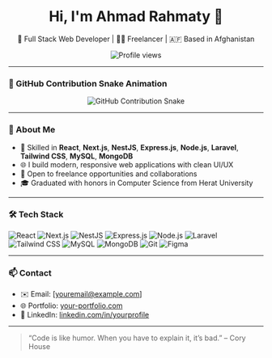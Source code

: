 <h1 align="center">Hi, I'm Ahmad Rahmaty 👋</h1>

<p align="center">
  🚀 Full Stack Web Developer | 🧑‍💻 Freelancer | 🇦🇫 Based in Afghanistan  
</p>

<p align="center">
  <img src="https://komarev.com/ghpvc/?username=ahmadrahmaty&style=flat-square&color=blue" alt="Profile views" />
</p>

---

### 🐍 GitHub Contribution Snake Animation

<p align="center">
  <img src="https://raw.githubusercontent.com/ahmadrahmaty/ahmadrahmaty/output/github-contribution-grid-snake.svg" alt="GitHub Contribution Snake" />
</p>

---

### 💼 About Me

- 🔧 Skilled in **React**, **Next.js**, **NestJS**, **Express.js**, **Node.js**, **Laravel**, **Tailwind CSS**, **MySQL**, **MongoDB**
- 🌐 I build modern, responsive web applications with clean UI/UX
- 🤝 Open to freelance opportunities and collaborations
- 🎓 Graduated with honors in Computer Science from Herat University

---

### 🛠️ Tech Stack

![React](https://img.shields.io/badge/-React-61DAFB?logo=react&logoColor=white&style=flat)
![Next.js](https://img.shields.io/badge/-Next.js-000000?logo=nextdotjs&logoColor=white&style=flat)
![NestJS](https://img.shields.io/badge/-NestJS-E0234E?logo=nestjs&logoColor=white&style=flat)
![Express.js](https://img.shields.io/badge/-Express.js-000000?logo=express&logoColor=white&style=flat)
![Node.js](https://img.shields.io/badge/-Node.js-339933?logo=node.js&logoColor=white&style=flat)
![Laravel](https://img.shields.io/badge/-Laravel-F72C1F?logo=laravel&logoColor=white&style=flat)
![Tailwind CSS](https://img.shields.io/badge/-Tailwind_CSS-38B2AC?logo=tailwind-css&logoColor=white&style=flat)
![MySQL](https://img.shields.io/badge/-MySQL-4479A1?logo=mysql&logoColor=white&style=flat)
![MongoDB](https://img.shields.io/badge/-MongoDB-47A248?logo=mongodb&logoColor=white&style=flat)
![Git](https://img.shields.io/badge/-Git-F05032?logo=git&logoColor=white&style=flat)
![Figma](https://img.shields.io/badge/-Figma-F24E1E?logo=figma&logoColor=white&style=flat)

---

### 📫 Contact

- ✉️ Email: [youremail@example.com]
- 🌐 Portfolio: [your-portfolio.com](https://your-portfolio.com)
- 💼 LinkedIn: [linkedin.com/in/yourprofile](https://linkedin.com/in/yourprofile)

---

> “Code is like humor. When you have to explain it, it’s bad.” – Cory House
